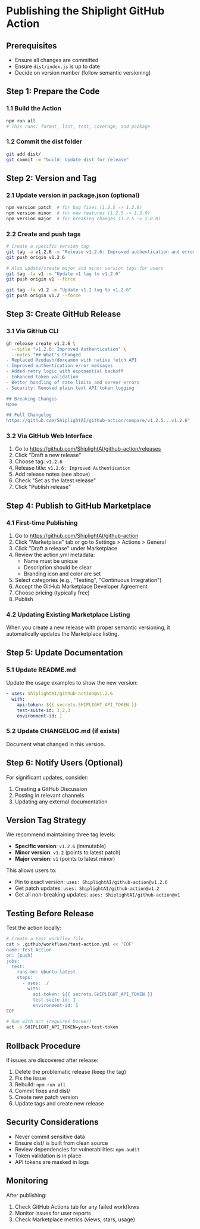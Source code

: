 # Publishing the Shiplight GitHub Action

## Prerequisites

- Ensure all changes are committed
- Ensure `dist/index.js` is up to date
- Decide on version number (follow semantic versioning)

## Step 1: Prepare the Code

### 1.1 Build the Action

```bash
npm run all
# This runs: format, lint, test, coverage, and package
```

### 1.2 Commit the dist folder

```bash
git add dist/
git commit -m "build: Update dist for release"
```

## Step 2: Version and Tag

### 2.1 Update version in package.json (optional)

```bash
npm version patch  # for bug fixes (1.2.5 -> 1.2.6)
npm version minor  # for new features (1.2.5 -> 1.3.0)
npm version major  # for breaking changes (1.2.5 -> 2.0.0)
```

### 2.2 Create and push tags

```bash
# Create a specific version tag
git tag -a v1.2.6 -m "Release v1.2.6: Improved authentication and error handling"
git push origin v1.2.6

# Also update/create major and minor version tags for users
git tag -fa v1 -m "Update v1 tag to v1.2.6"
git push origin v1 --force

git tag -fa v1.2 -m "Update v1.2 tag to v1.2.6"
git push origin v1.2 --force
```

## Step 3: Create GitHub Release

### 3.1 Via GitHub CLI

```bash
gh release create v1.2.6 \
  --title "v1.2.6: Improved Authentication" \
  --notes "## What's Changed
- Replaced @zodash/doreamon with native fetch API
- Improved authentication error messages
- Added retry logic with exponential backoff
- Enhanced token validation
- Better handling of rate limits and server errors
- Security: Removed plain text API token logging

## Breaking Changes
None

## Full Changelog
https://github.com/ShiplightAI/github-action/compare/v1.2.5...v1.2.6"
```

### 3.2 Via GitHub Web Interface

1. Go to https://github.com/ShiplightAI/github-action/releases
2. Click "Draft a new release"
3. Choose tag: `v1.2.6`
4. Release title: `v1.2.6: Improved Authentication`
5. Add release notes (see above)
6. Check "Set as the latest release"
7. Click "Publish release"

## Step 4: Publish to GitHub Marketplace

### 4.1 First-time Publishing

1. Go to https://github.com/ShiplightAI/github-action
2. Click "Marketplace" tab or go to Settings > Actions > General
3. Click "Draft a release" under Marketplace
4. Review the action.yml metadata:
   - Name must be unique
   - Description should be clear
   - Branding icon and color are set
5. Select categories (e.g., "Testing", "Continuous Integration")
6. Accept the GitHub Marketplace Developer Agreement
7. Choose pricing (typically free)
8. Publish

### 4.2 Updating Existing Marketplace Listing

When you create a new release with proper semantic versioning, it automatically
updates the Marketplace listing.

## Step 5: Update Documentation

### 5.1 Update README.md

Update the usage examples to show the new version:

```yaml
- uses: ShiplightAI/github-action@v1.2.6
  with:
    api-token: ${{ secrets.SHIPLIGHT_API_TOKEN }}
    test-suite-id: 1,2,3
    environment-id: 1
```

### 5.2 Update CHANGELOG.md (if exists)

Document what changed in this version.

## Step 6: Notify Users (Optional)

For significant updates, consider:

1. Creating a GitHub Discussion
2. Posting in relevant channels
3. Updating any external documentation

## Version Tag Strategy

We recommend maintaining three tag levels:

- **Specific version**: `v1.2.6` (immutable)
- **Minor version**: `v1.2` (points to latest patch)
- **Major version**: `v1` (points to latest minor)

This allows users to:

- Pin to exact version: `uses: ShiplightAI/github-action@v1.2.6`
- Get patch updates: `uses: ShiplightAI/github-action@v1.2`
- Get all non-breaking updates: `uses: ShiplightAI/github-action@v1`

## Testing Before Release

Test the action locally:

```bash
# Create a test workflow file
cat > .github/workflows/test-action.yml << 'EOF'
name: Test Action
on: [push]
jobs:
  test:
    runs-on: ubuntu-latest
    steps:
      - uses: ./
        with:
          api-token: ${{ secrets.SHIPLIGHT_API_TOKEN }}
          test-suite-id: 1
          environment-id: 1
EOF

# Run with act (requires Docker)
act -s SHIPLIGHT_API_TOKEN=your-test-token
```

## Rollback Procedure

If issues are discovered after release:

1. Delete the problematic release (keep the tag)
2. Fix the issue
3. Rebuild: `npm run all`
4. Commit fixes and dist/
5. Create new patch version
6. Update tags and create new release

## Security Considerations

- Never commit sensitive data
- Ensure dist/ is built from clean source
- Review dependencies for vulnerabilities: `npm audit`
- Token validation is in place
- API tokens are masked in logs

## Monitoring

After publishing:

1. Check GitHub Actions tab for any failed workflows
2. Monitor issues for user reports
3. Check Marketplace metrics (views, stars, usage)
